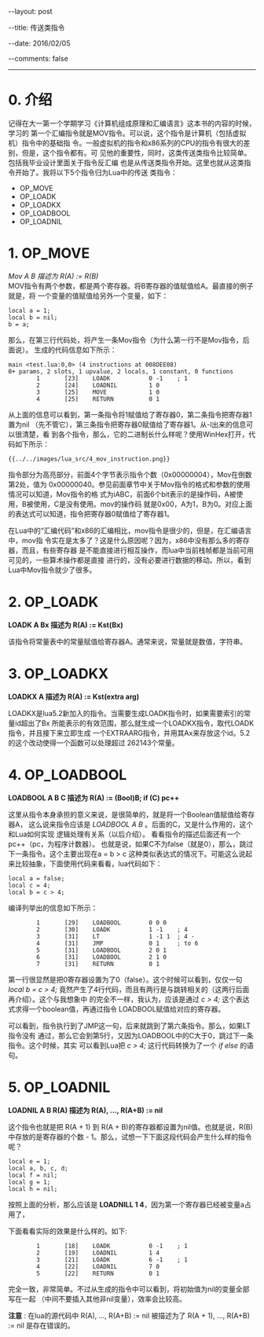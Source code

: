 --layout: post

--title: 传送类指令

--date: 2016/02/05

--comments: false

---

# 0. 介绍
记得在大一第一个学期学习《计算机组成原理和汇编语言》这本书的内容的时候，学习的
第一个汇编指令就是MOV指令。可以说，这个指令是计算机（包括虚拟机）指令中的基础指
令。一般虚拟机的指令和x86系列的CPU的指令有很大的差别，但是，这个指令都有。可
见他的重要性，同时，这类传送类指令比较简单。包括我毕业设计里面关于指令反汇编
也是从传送类指令开始。这里也就从这类指令开始了。我将以下5个指令归为Lua中的传送
类指令：

* OP_MOVE
* OP_LOADK
* OP_LOADKX
* OP_LOADBOOL
* OP_LOADNIL

# 1. OP_MOVE
*Mov A B    描述为  R(A) := R(B)* </br>
MOV指令有两个参数，都是两个寄存器。将B寄存器的值赋值给A。最直接的例子就是，将
一个变量的值赋值给另外一个变量，如下：

```
local a = 1;
local b = nil;
b = a;
```

那么，在第三行代码处，将产生一条Mov指令（为什么第一行不是Mov指令，后面说）。
生成的代码信息如下所示：

```
main <test.lua:0,0> (4 instructions at 008DEE08)
0+ params, 2 slots, 1 upvalue, 2 locals, 1 constant, 0 functions
        1       [23]    LOADK           0 -1    ; 1
        2       [24]    LOADNIL         1 0
        3       [25]    MOVE            1 0
        4       [25]    RETURN          0 1
```

从上面的信息可以看到，第一条指令将1赋值给了寄存器0，第二条指令把寄存器1置为nil
（先不管它），第三条指令把寄存器0赋值给了寄存器1。从-l出来的信息可以很清楚，看
到各个指令，那么，它的二进制长什么样呢？使用WinHex打开，代码如下所示：

```
{{../../images/lua_src/4_mov_instruction.png}}
```

指令部分为高亮部分，前面4个字节表示指令个数（0x00000004），Mov在倒数第2处，值为
0x00000040。参见前面章节中关于Mov指令的格式和参数的使用情况可以知道，Mov指令的格
式为iABC，前面6个bit表示的是操作码，A被使用，B被使用，C是没有使用。mov的操作码
就是0x00，A为1，B为0。对应上面的表达式可以知道，指令把寄存器0赋值给了寄存器1。


在Lua中的“汇编代码”和x86的汇编相比，mov指令是很少的，但是，在汇编语言中，mov指
令实在是太多了？这是什么原因呢？因为，x86中没有那么多的寄存器，而且，有些寄存器
是不能直接进行相互操作，而lua中当前栈帧都是当前可用可见的，一些算术操作都是直接
进行的，没有必要进行数据的移动。所以，看到Lua中Mov指令就少了很多。

# 2. OP_LOADK
**LOADK A Bx    描述为  R(A) := Kst(Bx)**

该指令将常量表中的常量赋值给寄存器A。通常来说，常量就是数值，字符串。

# 3. OP_LOADKX
**LOADKX A     描述为  R(A) := Kst(extra arg)**

LOADKX是lua5.2新加入的指令。当需要生成LOADK指令时，如果需要索引的常量id超出了Bx
所能表示的有效范围，那么就生成一个LOADKX指令，取代LOADK指令，并且接下来立即生成
一个EXTRAARG指令，并用其Ax来存放这个id。5.2的这个改动使得一个函数可以处理超过
262143个常量。

# 4. OP_LOADBOOL
**LOADBOOL A B C   描述为   R(A) := (Bool)B; if (C) pc++**

这里从指令本身承担的意义来说，是很简单的，就是将一个Boolean值赋值给寄存器A，
这么说来指令应该是 *LOADBOOL A B* 。后面的C，又是什么作用的，这个和Lua如何实现
逻辑处理有关系（以后介绍）。 看看指令的描述后面还有一个 pc++（pc，为程序计数器）。
也就是说，如果C不为false（就是0），那么，跳过下一条指令。这个主要出现在a = b > c
这种类似表达式的情况下。可能这么说起来比较抽象，下面使用代码来看看，lua代码如下：

```
local a = false;
local c = 4;
local b = c > 4;
```

编译列举出的信息如下所示：

```
        1       [29]    LOADBOOL        0 0 0
        2       [30]    LOADK           1 -1    ; 4
        3       [31]    LT              1 -1 1  ; 4 -
        4       [31]    JMP             0 1     ; to 6
        5       [31]    LOADBOOL        2 0 1
        6       [31]    LOADBOOL        2 1 0
        7       [31]    RETURN          0 1
```

第一行很显然是把0寄存器设置为了0（false）。这个时候可以看到，仅仅一句 _local b = c > 4;_
竟然产生了4行代码，而且有两行是与跳转相关的（这两行后面再介绍）。这个与我想象中
的完全不一样，我认为，应该是通过 _c > 4;_ 这个表达式求得一个boolean值，再通过指令
LOADBOOL赋值给对应的寄存器。

可以看到，指令执行到了JMP这一句，后来就跳到了第六条指令。那么，如果LT指令没有
通过，那么它会到第5行，又因为LOADBOOL中的C大于0，跳过下一条指令。这个时候，其实
可以看到Lua把 _c > 4;_ 这行代码转换为了一个 _if else_ 的语句。

# 5. OP_LOADNIL
**LOADNIL A B	R(A)   描述为   R(A), ..., R(A+B) := nil**

这个指令也就是把 R(A + 1) 到 R(A + B)的寄存器都设置为nil值。也就是说，R(B) 中存放的是寄存器的个数 - 1。那么，试想一下下面这段代码会产生什么样的指令呢？

```
local e = 1;
local a, b, c, d;
local f = nil;
local g = 1;
local h = nil;
```

按照上面的分析，那么应该是 **LOADNILL 1 4**，因为第一个寄存器已经被变量a占用了，

下面看看实际的效果是什么样的。如下:

```
        1       [18]    LOADK           0 -1    ; 1
        2       [19]    LOADNIL         1 4
        3       [21]    LOADK           6 -1    ; 1
        4       [22]    LOADNIL         7 0
        5       [22]    RETURN          0 1
```

完全一致，非常简单。不过从生成的指令中可以看到，将初始值为nil的变量全部写在一起
（中间不要插入其他非nil变量），效率会比较高。

**注意** : 在lua的源代码中 R(A), ..., R(A+B) := nil 被描述为了 R(A + 1), ..., R(A+B) := nil
是存在错误的。

